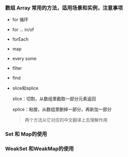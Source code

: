 ### 数组 Array 常用的方法，适用场景和实例，注意事项

* for 循环

* for ... in/of

* forEach

* map

* every some

* filter

* find

* slice和splice

  slice：切割，从数组里截取一部分元素返回

  splice：粘接，从数组里删掉一部分，再新加一部分

  > 两个方法从它对应的中文翻译上去理解作用



### Set 和 Map的使用

### WeakSet 和WeakMap的使用



